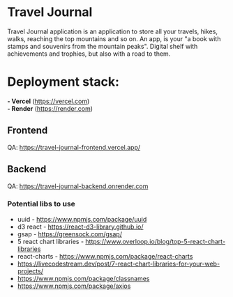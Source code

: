 # Travel Journal
Travel Journal application is an application to store all your travels, hikes, walks, reaching the top mountains and so on. An app, is your "a book with stamps and souvenirs from the mountain peaks". Digital shelf with achievements and trophies, but also with a road to them.

# Deployment stack:
**- Vercel** (https://vercel.com)   
**- Render** (https://render.com)


## Frontend
QA: https://travel-journal-frontend.vercel.app/

## Backend
QA: https://travel-journal-backend.onrender.com

### Potential libs to use

- uuid - https://www.npmjs.com/package/uuid
- d3 react - https://react-d3-library.github.io/
- gsap - https://greensock.com/gsap/
- 5 react chart libraries - https://www.overloop.io/blog/top-5-react-chart-libraries
- react-charts - https://www.npmjs.com/package/react-charts
- https://livecodestream.dev/post/7-react-chart-libraries-for-your-web-projects/
- https://www.npmjs.com/package/classnames
- https://www.npmjs.com/package/axios
